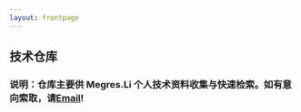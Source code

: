 ```yaml
---
layout: frontpage
---
```


## 技术仓库

### 说明：仓库主要供 Megres.Li 个人技术资料收集与快速检索。如有意向索取，请[Email](Megres.li@foxmail.com)!
